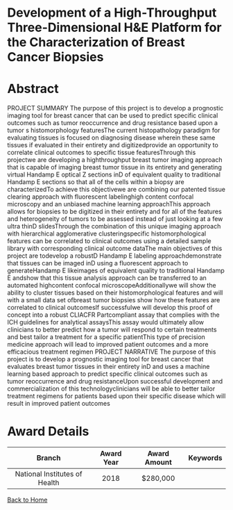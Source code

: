 
Development of a High-Throughput Three-Dimensional H&amp;E Platform for the Characterization of Breast Cancer Biopsies
======================================================================================================================

# Abstract


PROJECT SUMMARY The purpose of this project is to develop a prognostic imaging tool for breast cancer that can be used to predict specific clinical outcomes such as tumor reoccurrence and drug resistance based upon a tumor s histomorphology featuresThe current histopathology paradigm for evaluating tissues is focused on diagnosing disease wherein these same tissues if evaluated in their entirety and digitizedprovide an opportunity to correlate clinical outcomes to specific tissue featuresThrough this projectwe are developing a highthroughput breast tumor imaging approach that is capable of imaging breast tumor tissue in its entirety and generating virtual Handamp E optical Z sections inD of equivalent quality to traditional Handamp E sections so that all of the cells within a biopsy are characterizedTo achieve this objectivewe are combining our patented tissue clearing approach with fluorescent labelinghigh content confocal microscopy and an unbiased machine learning approachThis approach allows for biopsies to be digitized in their entirety and for all of the features and heterogeneity of tumors to be assessed instead of just looking at a few ultra thinD slidesThrough the combination of this unique imaging approach with hierarchical agglomerative clusteringspecific histomorphological features can be correlated to clinical outcomes using a detailed sample library with corresponding clinical outcome dataThe main objectives of this project are todevelop a robustD Handamp E labeling approachdemonstrate that tissues can be imaged inD using a fluorescent approach to generateHandamp E likeimages of equivalent quality to traditional Handamp E andshow that this tissue analysis approach can be transferred to an automated highcontent confocal microscopeAdditionallywe will show the ability to cluster tissues based on their histomorphological features and will with a small data set ofbreast tumor biopsies show how these features are correlated to clinical outcomesIf successfulwe will develop this proof of concept into a robust CLIACFR Partcompliant assay that complies with the ICH guidelines for analytical assaysThis assay would ultimately allow clinicians to better predict how a tumor will respond to certain treatments and best tailor a treatment for a specific patientThis type of precision medicine approach will lead to improved patient outcomes and a more efficacious treatment regimen PROJECT NARRATIVE The purpose of this project is to develop a prognostic imaging tool for breast cancer that evaluates breast tumor tissues in their entirety inD and uses a machine learning based approach to predict specific clinical outcomes such as tumor reoccurrence and drug resistanceUpon successful development and commercialization of this technologyclinicians will be able to better tailor treatment regimens for patients based upon their specific disease which will result in improved patient outcomes  

# Award Details

|Branch|Award Year|Award Amount|Keywords|
| :---: | :---: | :---: | :---: |
|National Institutes of Health|2018|$280,000||
  
  


[Back to Home](https://github.com/chrischow/dod_sbir_awards/JH/#2394)